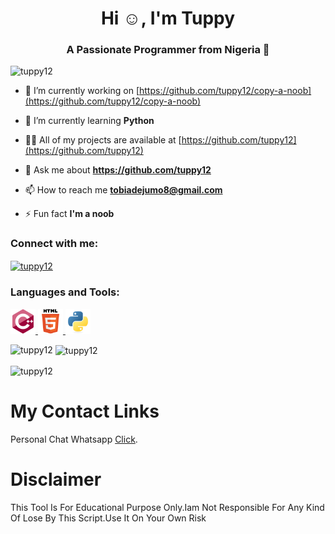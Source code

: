 <h1 align="center">Hi ☺️, I'm Tuppy</h1>
<h3 align="center">A Passionate Programmer from Nigeria 🥺</h3>

<p align="left"> <img src="https://komarev.com/ghpvc/?username=tuppy12&label=Profile%20views&color=0e75b6&style=flat" alt="tuppy12" /> </p>

- 🔭 I’m currently working on [https://github.com/tuppy12/copy-a-noob](https://github.com/tuppy12/copy-a-noob)

- 🌱 I’m currently learning **Python**

- 👨‍💻 All of my projects are available at [https://github.com/tuppy12](https://github.com/tuppy12)

- 💬 Ask me about **https://github.com/tuppy12**

- 📫 How to reach me **tobiadejumo8@gmail.com**

- ⚡ Fun fact **I'm a noob**

<h3 align="left">Connect with me:</h3>
<p align="left">
<a href="https://www.youtube.com/c/tuppy12" target="blank"><img align="center" src="https://raw.githubusercontent.com/rahuldkjain/github-profile-readme-generator/master/src/images/icons/Social/youtube.svg" alt="tuppy12" height="30" width="40" /></a>
</p>

<h3 align="left">Languages and Tools:</h3>
<p align="left"> <a href="https://www.w3schools.com/cpp/" target="_blank" rel="noreferrer"> <img src="https://raw.githubusercontent.com/devicons/devicon/master/icons/cplusplus/cplusplus-original.svg" alt="cplusplus" width="40" height="40"/> </a> <a href="https://www.w3.org/html/" target="_blank" rel="noreferrer"> <img src="https://raw.githubusercontent.com/devicons/devicon/master/icons/html5/html5-original-wordmark.svg" alt="html5" width="40" height="40"/> </a> <a href="https://www.python.org" target="_blank" rel="noreferrer"> <img src="https://raw.githubusercontent.com/devicons/devicon/master/icons/python/python-original.svg" alt="python" width="40" height="40"/> </a> </p>

<p><img align="left" src="https://github-readme-stats.vercel.app/api/top-langs?username=tuppy12&show_icons=true&locale=en&layout=compact" alt="tuppy12" /></p>

<p>&nbsp;<img align="center" src="https://github-readme-stats.vercel.app/api?username=tuppy12&show_icons=true&locale=en" alt="tuppy12" /></p>

<p><img align="center" src="https://github-readme-streak-stats.herokuapp.com/?user=tuppy12&" alt="tuppy12" /></p>



<h1>My Contact Links</h1>
<p>Personal Chat Whatsapp <a href="https://wa.link/4we8vp" target="_blank">Click</a>.</p>
</ul>
<h1>Disclaimer</h1>
<p>This Tool Is For Educational Purpose Only.Iam Not Responsible For Any Kind Of Lose By This Script.Use It On Your Own Risk</p>
